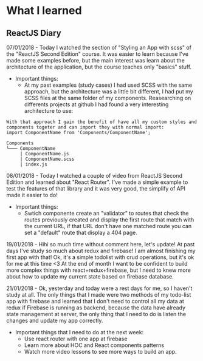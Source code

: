 # What I learned


## ReactJS Diary

07/01/2018 - Today I watched the section of "Styling an App with scss" of the "ReactJS Second Edition" course. It was easier to learn because I've made some examples before, but the main interest was learn about the architecture of the application, but the course teaches only "basics" stuff.

* Important things:
    * At my past examples (study cases) I had used SCSS with the same approach, but the architecture was a little bit different, I had put my SCSS files at the same folder of my components. Reasearching on differents projects at github I had found a very interesting architecture to use:

```
With that approach I gain the benefit of have all my custom styles and components togeter and can import they with normal import: 
import ComponentName from 'Components/ComponentName';

Components
└─── ComponentName
     | ComponentName.js
     | ComponentName.scss
     | index.js
```



08/01/2018 - Today I watched a couple of video from ReactJS Second Edition and learned about "React Router". I've made a simple example to test the features of that library and it was very good, the simplify of API made it easier to do!

* Important things:
    * Swtich componente create an "validator" to routes that check the routes previously created and display the first route that match with the current URL, if that URL don't have one matched route you can set a "default" route that display a 404 page.


19/01/2018 - Hihi so much time without comment here, let's update! At past days I've study so much about redux and firebase! I am almost finishing my first app with that! Ok, it's a simple todolist with crud operations, but it's ok for me at this time <3
At the end of month I want to be confident to build more complex things with react+redux+firebase, but I need to knew more about how to update my current state based on firebase database.

21/01/2018 -  Ok, yesterday and today were a rest days for me, so I haven't study at all. The only things that I made were two methods of my todo-list app with firebase and learned that I don't need to control all my data at redux if Firebase is running as backend, because the data have already state management at server, the only thing that I need to do is listen the changes and update my app correctly.
* Important things that I need to do at the next week: 
    * Use react router with one app at firebase
    * Learn more about HOC and React components patterns
    * Watch more video lessons to see more ways to build an app.